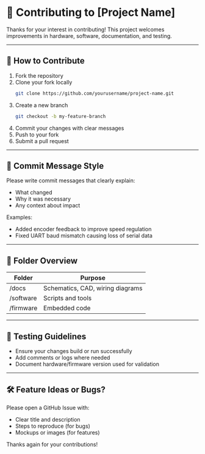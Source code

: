 # 🤝 Contributing to [Project Name]

Thanks for your interest in contributing! This project welcomes improvements in hardware, software, documentation, and testing.

---

## 🧭 How to Contribute

1. Fork the repository
2. Clone your fork locally
   ```bash
   git clone https://github.com/yourusername/project-name.git
   ```
3. Create a new branch
   ```bash
   git checkout -b my-feature-branch
   ```
4. Commit your changes with clear messages
5. Push to your fork
6. Submit a pull request

---

## 📝 Commit Message Style

Please write commit messages that clearly explain:
- What changed
- Why it was necessary
- Any context about impact

Examples:
- Added encoder feedback to improve speed regulation
- Fixed UART baud mismatch causing loss of serial data

---

## 📂 Folder Overview

| Folder           | Purpose                          |
|------------------|----------------------------------|
| /docs            | Schematics, CAD, wiring diagrams |
| /software        | Scripts and tools                |
| /firmware        | Embedded code                    |

---

## 🧪 Testing Guidelines

- Ensure your changes build or run successfully
- Add comments or logs where needed
- Document hardware/firmware version used for validation

---

## 🛠 Feature Ideas or Bugs?

Please open a GitHub Issue with:
- Clear title and description
- Steps to reproduce (for bugs)
- Mockups or images (for features)

Thanks again for your contributions!
